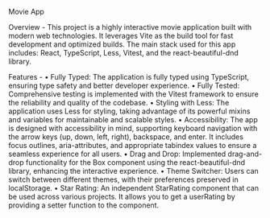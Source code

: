 Movie App

Overview -
  This project is a highly interactive movie application built with modern web technologies.
  It leverages Vite as the build tool for fast development and optimized builds.
  The main stack used for this app includes:
  React, TypeScript, Less, Vitest, and the react-beautiful-dnd library.

Features -
• Fully Typed: The application is fully typed using TypeScript,
  ensuring type safety and better developer experience.
• Fully Tested: Comprehensive testing is implemented with the Vitest framework
  to ensure the reliability and quality of the codebase.
• Styling with Less: The application uses Less for styling,
  taking advantage of its powerful mixins and variables for maintainable and scalable styles.
• Accessibility: The app is designed with accessibility in mind,
  supporting keyboard navigation with the arrow keys (up, down, left, right), backspace, and enter.
  It includes focus outlines, aria-attributes,
  and appropriate tabindex values to ensure a seamless experience for all users.
• Drag and Drop: Implemented drag-and-drop functionality for the Box component
  using the react-beautiful-dnd library, enhancing the interactive experience.
• Theme Switcher: Users can switch between different themes,
  with their preferences preserved in localStorage.
• Star Rating: An independent StarRating component that can be used across various projects. It allows you to get a userRating by 
  providing a setter function to the component.
